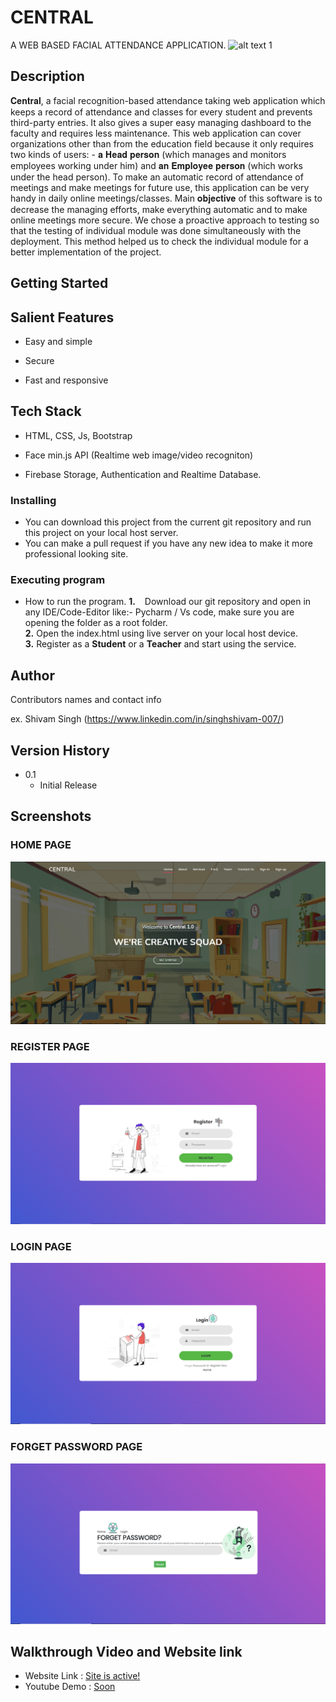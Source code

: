 # CENTRAL
 A WEB BASED FACIAL ATTENDANCE APPLICATION. 
  <img src="Screenshots/Website Creator.git" alt="alt text 1" >
## Description

𝐂𝐞𝐧𝐭𝐫𝐚𝐥, a facial recognition-based attendance taking web application which keeps a record of attendance and classes for every student and prevents third-party entries. It also gives a super easy managing dashboard to the faculty and requires less maintenance.
This web application can cover organizations other than from the education field because it only requires two kinds of users: - 𝐚 𝐇𝐞𝐚𝐝 𝐩𝐞𝐫𝐬𝐨𝐧 (which manages and monitors employees working under him) and 𝐚𝐧 𝐄𝐦𝐩𝐥𝐨𝐲𝐞𝐞 𝐩𝐞𝐫𝐬𝐨𝐧 (which works under the head person). To make an automatic record of attendance of meetings and make meetings for future use, this application can be very handy in daily online meetings/classes.
Main 𝐨𝐛𝐣𝐞𝐜𝐭𝐢𝐯𝐞 of this software is to decrease the managing efforts, make everything automatic and to make online meetings more secure.
We chose a proactive approach to testing so that the testing of individual module was done simultaneously with the deployment. This method helped us to check the individual module for a better implementation of the project.

## Getting Started

## Salient Features

- Easy and simple

- Secure 

- Fast and responsive 

## Tech Stack

- HTML, CSS, Js, Bootstrap

- Face min.js API (Realtime web image/video recogniton)

- Firebase Storage, Authentication and Realtime Database.

### Installing

* You can download this project from the current git repository and run this project on your local host server.
* You can make a pull request if you have any new idea to make it more professional looking site.

### Executing program

* How to run the program. 
   **1.** &ensp; Download our git repository and open in any IDE/Code-Editor like:- Pycharm / Vs code, make sure you are opening the folder as a root folder.&ensp;  
   **2.** Open the index.html using live server on your local host device.&ensp;  
   **3.** Register as a **Student** or a **Teacher** and start using the service.  

## Author

Contributors names and contact info 

ex. Shivam Singh (https://www.linkedin.com/in/singhshivam-007/)

## Version History

* 0.1
    * Initial Release

## Screenshots

<div id="slider" >
  <h3><strong>HOME PAGE</strong></h3>
  <img src="Screenshots/Home.png" alt="alt text 1" >
  <h3><strong></strong>REGISTER PAGE</h3>
  <img src="Screenshots/Register.png" alt="alt text 2" >
  <h3><strong>LOGIN PAGE</strong></h3>
    <img src="Screenshots/Login.png" alt="alt text 3">
  <h3><strong>FORGET PASSWORD PAGE</strong></h3>
  <img src="Screenshots/Forget Password.png" alt="alt text 4" >
</div>


## Walkthrough Video and Website link
- Website Link : <a href="https://venemic.github.io/CENTRAL/" target="_blank">Site is active!</a>
- Youtube Demo : <a href="">Soon</a>
